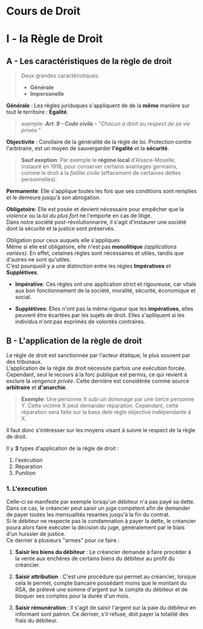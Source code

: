 # Cours de Droit

# I - la Règle de Droit

## A - Les caractéristiques de la règle de droit

> Deux grandes caractéristiques:
>
>	* __Générale__
>	* __Impersonelle__



__Générale__ :
Les règles juriduques s'appliquent de de la __même__ manière sur tout le territoire : __Egalité__.  

> *exemple:* __*Art. 9 - Code civile -*__ "*Chacun à droit au respect de sa vie privée.*"

__Objectivite__ : 
Corollaire de la généralité de la règle de loi.
Protection contre l'arbitraire, est un moyen de sauvergarder __l'égalité__ et la __sécurité__.

> __Sauf exeption__:
> Par exemple le __régime local__ d'Alsace-Moselle, instauré en 1918,
> pour conserver certains avantages germains, comme le droit à la *faillite civile* (effacement de certaines dettes personnelles).

__Permanente__:
Elle s'applique toutes les fois que ses conditions sont remplies et le demeure jusqu'à son abrogation.

__Obligatoire__:
Elle est posée et devient nécessaire pour empêcher que la *violence* ou la *loi du plus fort* ne l'emporte en cas de litige.  
Dans notre société post-révolutionnarire, il s'agit d'instaurer une société dont la sécurité et la justice sont préservés.

Obligation pour ceux auquels elle s'appliques  
Même si elle est obligatoire, elle n'est pas __monolitique__ *(applications variées)*. En effet, cetaines règles sont nécessaires et utiles, tandis que d'autres ne sont qu'utiles.  
C'est pourquoiil y a une distinction entre les règles __Impératives__ et __Supplétives__.

* __Impérative__: Ces règles ont une application strict et rigoureuse, car vitale aux bon fonctionnement de la société, moralité, sécurité, économique et social.

* __Supplétives__: Elles n'ont pas la même rigueur que les __impératives__, elles peuvent être écartées par les sujets de droit. Elles s'aplliquent si les individus n'ont pas exprimés de volontés contraires.





## B - L'application de la règle de droit

Le règle de droit est sanctionnée par l'acteur étatique, le plus souvent par des tribunaux.  
L'application de la règle de droit nécessite parfois une exécution forcée. Cependant, seul le recours à la forc publique est permis, ce qui revient à exclure la *vengence privée*. Cette dernière est considérée comme source __arbitraire__ et __d'anarchie__.

> __Exemple__: Une personne X subi un dommage par une tierce personne Y.
> Cette victime X peut demander réparation.
> Cependant, cette réparation sera faite sur la base dele règle objective indépendante à X.

Il faut donc s'intéresser sur les moyens visant à suivre le respect de la règle de droit.  

Il y __3__ types d'application de la règle de droit :

1. l'exécution
2. Réparation
3. Punition

### 1. L'execution

Celle-ci se manifeste par exemple lorsqu'un débiteur n'a pas payé sa dette.
Dans ce cas, le créancier peut saisir un juge compétent afin de demander de payer toutes les mensualités resantes jusqu'à la fin du contrat.  
Si le débiteur ne respecte pas la condamnation à payer la dette, le créancier poura alors faire exécuter la décision du juge, généralement par le biais d'un huissier de justice.  
Ce dernier à plusieurs "armes" pour ce faire :

1. __Saisir les biens du débiteur__ :
Le créancier demande à faire procéder à la vente aux enchères de certains biens du débiteur au profit du créancier.

2. __Saisir attribution__ : 
C'est une procédure qui permet au créancier, lorsque cela le permet, compte bancaire possédant moins que le montant du RSA, de prélevé une somme d'argent sur le compte du débiteur et de bloquer ses comptes pour la durée d'un mois. 

3. __Saisir rémunération__ :
Il s'agit de saisir l'argent sur la paie du débiteur en informant sont patron. Ce dernier, s'il refuse, doit payer la totalité des frais du débiteur.